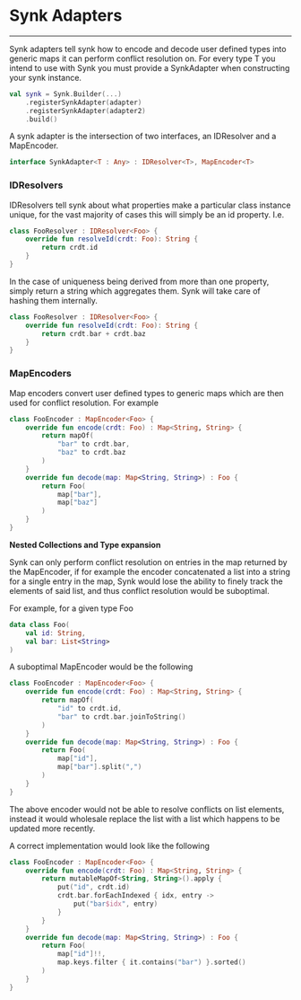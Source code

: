 
# Synk Adapters

---

Synk adapters tell synk how to encode and decode user defined types into generic maps it can perform conflict resolution on. For
every type T you intend to use with Synk you must provide a SynkAdapter<T> when constructing your synk instance.

```kotlin
val synk = Synk.Builder(...)
    .registerSynkAdapter(adapter)
    .registerSynkAdapter(adapter2)
    .build()
```

A synk adapter is the intersection of two interfaces, an IDResolver and a MapEncoder.

```kotlin
interface SynkAdapter<T : Any> : IDResolver<T>, MapEncoder<T>
```

### IDResolvers

IDResolvers tell synk about what properties make a particular class instance unique, for the vast majority of cases this will simply be an id property. I.e.

```kotlin
class FooResolver : IDResolver<Foo> {
    override fun resolveId(crdt: Foo): String {
        return crdt.id
    }
}
```
In the case of uniqueness being derived from more than one property, simply return a string which aggregates them.
Synk will take care of hashing them internally.

```kotlin
class FooResolver : IDResolver<Foo> {
    override fun resolveId(crdt: Foo): String {
        return crdt.bar + crdt.baz
    }
}
```

### MapEncoders

Map encoders convert user defined types to generic maps which are then used for conflict resolution. 
For example


```kotlin
class FooEncoder : MapEncoder<Foo> {
    override fun encode(crdt: Foo) : Map<String, String> {
        return mapOf(
            "bar" to crdt.bar,
            "baz" to crdt.baz
        )
    }
    override fun decode(map: Map<String, String>) : Foo {
        return Foo(
            map["bar"],
            map["baz"]
        )
    }
}
```

**Nested Collections and Type expansion**


Synk can only perform conflict resolution on entries in the map returned by the MapEncoder, if for example the encoder 
concatenated a list into a string for a single entry in the map, Synk would lose the ability to finely track the elements
of said list, and thus conflict resolution would be suboptimal.

For example, for a given type Foo

```kotlin
data class Foo(
    val id: String,
    val bar: List<String>
)
```

A suboptimal MapEncoder would be the following

```kotlin
class FooEncoder : MapEncoder<Foo> {
    override fun encode(crdt: Foo) : Map<String, String> {
        return mapOf(
            "id" to crdt.id,
            "bar" to crdt.bar.joinToString()
        )
    }
    override fun decode(map: Map<String, String>) : Foo {
        return Foo(
            map["id"],
            map["bar"].split(",")
        )
    }
}
```

The above encoder would not be able to resolve conflicts on list elements, instead it would wholesale replace the list with 
a list which happens to be updated more recently.

A correct implementation would look like the following

```kotlin
class FooEncoder : MapEncoder<Foo> {
    override fun encode(crdt: Foo) : Map<String, String> {
        return mutableMapOf<String, String>().apply {
            put("id", crdt.id)
            crdt.bar.forEachIndexed { idx, entry ->
                put("bar$idx", entry)
            }
        }
    }
    override fun decode(map: Map<String, String>) : Foo {
        return Foo(
            map["id"]!!,
            map.keys.filter { it.contains("bar") }.sorted()
        )
    }
}
```



